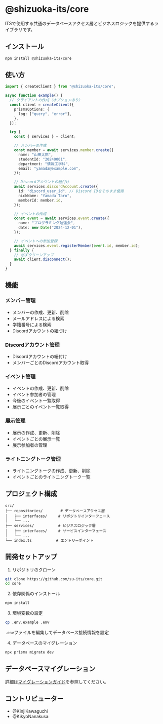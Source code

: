 # @shizuoka-its/core

ITSで使用する共通のデータベースアクセス層とビジネスロジックを提供するライブラリです。

## インストール

```bash
npm install @shizuoka-its/core
```

## 使い方

```typescript
import { createClient } from "@shizuoka-its/core";

async function example() {
  // クライアントの作成（オプションあり）
  const client = createClient({
    prismaOptions: {
      log: ["query", "error"],
    },
  });

  try {
    const { services } = client;

    // メンバーの作成
    const member = await services.member.create({
      name: "山田太郎",
      studentId: "20240001",
      department: "情報工学科",
      email: "yamada@example.com",
    });

    // Discordアカウントの紐付け
    await services.discordAccount.create({
      id: "discord_user_id", // Discord IDをそのまま使用
      nickName: "Yamada Taro",
      memberId: member.id,
    });

    // イベントの作成
    const event = await services.event.create({
      name: "プログラミング勉強会",
      date: new Date("2024-12-01"),
    });

    // イベントへの参加登録
    await services.event.registerMember(event.id, member.id);
  } finally {
    // 必ずクリーンアップ
    await client.disconnect();
  }
}
```

## 機能

### メンバー管理

- メンバーの作成、更新、削除
- メールアドレスによる検索
- 学籍番号による検索
- Discordアカウントの紐づけ

### Discordアカウント管理

- Discordアカウントの紐付け
- メンバーごとのDiscordアカウント取得

### イベント管理

- イベントの作成、更新、削除
- イベント参加者の管理
- 今後のイベント一覧取得
- 展示ごとのイベント一覧取得

### 展示管理

- 展示の作成、更新、削除
- イベントごとの展示一覧
- 展示参加者の管理

### ライトニングトーク管理

- ライトニングトークの作成、更新、削除
- イベントごとのライトニングトーク一覧

## プロジェクト構成

```
src/
├── repositories/        # データベースアクセス層
│   ├── interfaces/     # リポジトリインターフェース
│   └── ...
├── services/           # ビジネスロジック層
│   ├── interfaces/     # サービスインターフェース
│   └── ...
└── index.ts           # エントリーポイント
```

## 開発セットアップ

1. リポジトリのクローン

```bash
git clone https://github.com/su-its/core.git
cd core
```

2. 依存関係のインストール

```bash
npm install
```

3. 環境変数の設定

```bash
cp .env.example .env
```

`.env`ファイルを編集してデータベース接続情報を設定

4. データベースのマイグレーション

```bash
npx prisma migrate dev
```

## データベースマイグレーション

詳細は[マイグレーションガイド](./docs/migration.md)を参照してください。

## コントリビューター

- @KinjiKawaguchi
- @KikyoNanakusa

